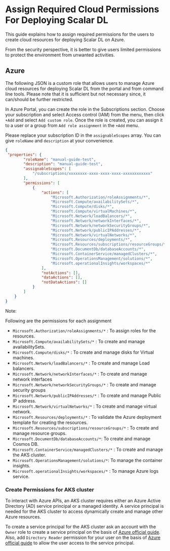 # Assign Required Cloud Permissions For Deploying Scalar DL

This guide explains how to assign required permissions for the users to create cloud resources for deploying Scalar DL on Azure.

From the security perspective, it is better to give users limited permissions to protect the environment from unwanted activities.

## Azure

The following JSON is a custom role that allows users to manage Azure cloud resources for deploying Scalar DL from the portal and from command line tools. 
Please note that it is sufficient but not necessary since, it can/should be further restricted.

In Azure Portal, you can create the role in the Subscriptions section. Choose your subscription and select Access control (IAM) from the menu, then click `+Add` and select `Add custom role`. 
Once the role is created, you can assign it to a user or a group from `Add role assignment` in the `+Add` menu.

Please replace your subscription ID in the `assignableScopes` array. You can give `roleName` and `description` at your convenience.

```json
{   
 "properties": {
        "roleName": "manual-guide-test",
        "description": "manual-guide-test",
        "assignableScopes": [
            "/subscriptions/xxxxxxxx-xxxx-xxxx-xxxx-xxxxxxxxxxxx"
        ],
        "permissions": [
            {
                "actions": [
                    "Microsoft.Authorization/roleAssignments/*",
                    "Microsoft.Compute/availabilitySets/*",
                    "Microsoft.Compute/disks/*",
                    "Microsoft.Compute/virtualMachines/*",
                    "Microsoft.Network/loadBalancers/*",
                    "Microsoft.Network/networkInterfaces/*",
                    "Microsoft.Network/networkSecurityGroups/*",
                    "Microsoft.Network/publicIPAddresses/*",
                    "Microsoft.Network/virtualNetworks/*",
                    "Microsoft.Resources/deployments/*",
                    "Microsoft.Resources/subscriptions/resourceGroups/*",
                    "Microsoft.DocumentDb/databaseAccounts/*",
                    "Microsoft.ContainerService/managedClusters/*",
                    "Microsoft.OperationsManagement/solutions/*",
                    "Microsoft.operationalInsights/workspaces/*"
                ],
                "notActions": [],
                "dataActions": [],
                "notDataActions": []
            }
        ]
    }
}
```

Note:

Following are the permissions for each assignment

* `Microsoft.Authorization/roleAssignments/*` : To assign roles for the resources.
* `Microsoft.Compute/availabilitySets/*` : To create and manage availabilitySets.
* `Microsoft.Compute/disks/*` : To create and manage disks for Virtual machines.
* `Microsoft.Network/loadBalancers/*` : To create and manage Load balancers.
* `Microsoft.Network/networkInterfaces/*` : To create and manage network interfaces
* `Microsoft.Network/networkSecurityGroups/*` : To create and manage security groups
* `Microsoft.Network/publicIPAddresses/*` : To create and manage Public IP address.
* `Microsoft.Network/virtualNetworks/*` : To create and manage virtual network.
* `Microsoft.Resources/deployments/*` : To validate the Azure deployment template for creating the resources.
* `Microsoft.Resources/subscriptions/resourceGroups/*` : To create and manage resource groups.
* `Microsoft.DocumentDb/databaseAccounts/*`: To create and manage Cosmos DB.
* `Microsoft.ContainerService/managedClusters/*` : To create and manage the AKS cluster.
* `Microsoft.OperationsManagement/solutions/*`: To manage the container insights.
* `Microsoft.operationalInsights/workspaces/*` : To manage Azure logs service.

### Create Permissions for AKS cluster

To interact with Azure APIs, an AKS cluster requires either an Azure Active Directory (AD) service principal or a managed identity. 
A service principal is needed for the AKS cluster to access dynamically create and manage other Azure resources.

To create a service principal for the AKS cluster ask an account with the `Owner` role to create a service principal on the basis of [Azure official guide](https://docs.microsoft.com/en-us/azure/aks/kubernetes-service-principal?tabs=azure-cli).
Also, add `Directory Reader` permission for your user on the basis of [Azure official guide](https://docs.microsoft.com/en-us/azure/active-directory/roles/manage-roles-portal) to allow the user access to the service principal.

